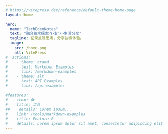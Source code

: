 ```yaml
---
# https://vitepress.dev/reference/default-theme-home-page
layout: home

hero:
  name: "TechEdenNotes"
  text: "融合技术探索与<br/>生活分享"
  tagline: 记录点滴思考，分享独特体验。
  image:
    src: /home.png
    alt: VitePress
#  actions:
#    - theme: brand
#      text: Markdown Examples
#      link: /markdown-examples
#    - theme: alt
#      text: API Examples
#      link: /api-examples

#features:
#  - icon: 🛠️
#    title: 工具
##    details: Lorem ipsum...
#    link: /tools/markdown-examples
#  - title: Feature B
#    details: Lorem ipsum dolor sit amet, consectetur adipiscing elit
---
```

<script setup>
import TimeLine from './components/TimeLine.vue'
</script>
<TimeLine />
